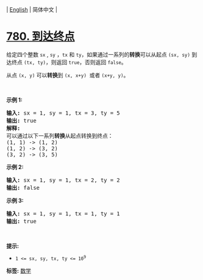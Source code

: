 | [English](README_EN.md) | 简体中文 |

# [780. 到达终点](https://leetcode.cn/problems/reaching-points)
<p>给定四个整数&nbsp;<code>sx</code>&nbsp;,&nbsp;<code>sy</code>&nbsp;，<code>tx</code>&nbsp;和&nbsp;<code>ty</code>，如果通过一系列的<strong>转换</strong>可以从起点&nbsp;<code>(sx, sy)</code>&nbsp;到达终点&nbsp;<code>(tx, ty)</code>，则返回 <code>true</code>，否则返回&nbsp;<code>false</code>。</p>

<p>从点&nbsp;<code>(x, y)</code>&nbsp;可以<strong>转换</strong>到&nbsp;<code>(x, x+y)</code>&nbsp; 或者&nbsp;<code>(x+y, y)</code>。</p>

<p>&nbsp;</p>

<p><strong>示例 1:</strong></p>

<pre>
<strong>输入:</strong> sx = 1, sy = 1, tx = 3, ty = 5
<strong>输出:</strong> true
<strong>解释:
</strong>可以通过以下一系列<strong>转换</strong>从起点转换到终点：
(1, 1) -&gt; (1, 2)
(1, 2) -&gt; (3, 2)
(3, 2) -&gt; (3, 5)
</pre>

<p><strong>示例 2:</strong></p>

<pre>
<strong>输入:</strong> sx = 1, sy = 1, tx = 2, ty = 2 
<strong>输出:</strong> false
</pre>

<p><strong>示例 3:</strong></p>

<pre>
<strong>输入:</strong> sx = 1, sy = 1, tx = 1, ty = 1 
<strong>输出:</strong> true
</pre>

<p>&nbsp;</p>

<p><strong>提示:</strong></p>

<ul>
	<li><code>1 &lt;= sx, sy, tx, ty &lt;= 10<sup>9</sup></code></li>
</ul>

**标签:**  [数学](https://leetcode.cn/tag/math) 